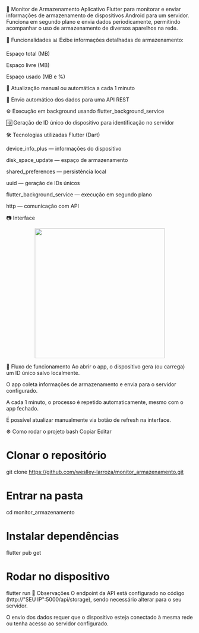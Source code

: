 📱 Monitor de Armazenamento
Aplicativo Flutter para monitorar e enviar informações de armazenamento de dispositivos Android para um servidor.
Funciona em segundo plano e envia dados periodicamente, permitindo acompanhar o uso de armazenamento de diversos aparelhos na rede.

🚀 Funcionalidades
📊 Exibe informações detalhadas de armazenamento:

Espaço total (MB)

Espaço livre (MB)

Espaço usado (MB e %)

🔄 Atualização manual ou automática a cada 1 minuto

📡 Envio automático dos dados para uma API REST

⚙️ Execução em background usando flutter_background_service

🆔 Geração de ID único do dispositivo para identificação no servidor

🛠 Tecnologias utilizadas
Flutter (Dart)

device_info_plus — informações do dispositivo

disk_space_update — espaço de armazenamento

shared_preferences — persistência local

uuid — geração de IDs únicos

flutter_background_service — execução em segundo plano

http — comunicação com API

📷 Interface
<p align="center">
  <img src="https://github.com/user-attachments/assets/dbbfce38-f41f-4052-8036-05db638ebe82" width="350">
</p>

📡 Fluxo de funcionamento
Ao abrir o app, o dispositivo gera (ou carrega) um ID único salvo localmente.

O app coleta informações de armazenamento e envia para o servidor configurado.

A cada 1 minuto, o processo é repetido automaticamente, mesmo com o app fechado.

É possível atualizar manualmente via botão de refresh na interface.

⚙️ Como rodar o projeto
bash
Copiar
Editar
# Clonar o repositório
git clone https://github.com/weslley-larroza/monitor_armazenamento.git

# Entrar na pasta
cd monitor_armazenamento

# Instalar dependências
  
flutter pub get

# Rodar no dispositivo
flutter run
📌 Observações
O endpoint da API está configurado no código (http://"SEU IP":5000/api/storage), sendo necessário alterar para o seu servidor.

O envio dos dados requer que o dispositivo esteja conectado à mesma rede ou tenha acesso ao servidor configurado.
